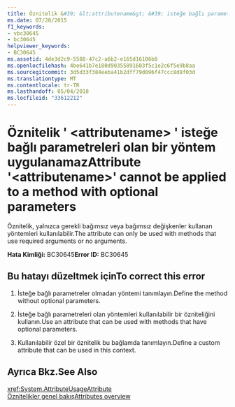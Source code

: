```yaml
---
title: Öznitelik &#39; &lt;attributename&gt; &#39; isteğe bağlı parametreleri olan bir yöntem uygulanamaz
ms.date: 07/20/2015
f1_keywords:
- vbc30645
- bc30645
helpviewer_keywords:
- BC30645
ms.assetid: 4de3d2c9-5588-47c2-a6b2-e165d16106b8
ms.openlocfilehash: 4be641b7e180d90355891603f5c1e2c6f5e9b8aa
ms.sourcegitcommit: 3d5d33f384eeba41b2dff79d096f47ccc8d8f03d
ms.translationtype: MT
ms.contentlocale: tr-TR
ms.lasthandoff: 05/04/2018
ms.locfileid: "33612212"
---
```

# <a name="attribute-39ltattributenamegt39-cannot-be-applied-to-a-method-with-optional-parameters"></a><span data-ttu-id="d3ab9-102">Öznitelik &#39; &lt;attributename&gt; &#39; isteğe bağlı parametreleri olan bir yöntem uygulanamaz</span><span class="sxs-lookup"><span data-stu-id="d3ab9-102">Attribute &#39;&lt;attributename&gt;&#39; cannot be applied to a method with optional parameters</span></span>
<span data-ttu-id="d3ab9-103">Öznitelik, yalnızca gerekli bağımsız veya bağımsız değişkenler kullanan yöntemleri kullanılabilir.</span><span class="sxs-lookup"><span data-stu-id="d3ab9-103">The attribute can only be used with methods that use required arguments or no arguments.</span></span>  
  
 <span data-ttu-id="d3ab9-104">**Hata Kimliği:** BC30645</span><span class="sxs-lookup"><span data-stu-id="d3ab9-104">**Error ID:** BC30645</span></span>  
  
## <a name="to-correct-this-error"></a><span data-ttu-id="d3ab9-105">Bu hatayı düzeltmek için</span><span class="sxs-lookup"><span data-stu-id="d3ab9-105">To correct this error</span></span>  
  
1.  <span data-ttu-id="d3ab9-106">İsteğe bağlı parametreler olmadan yöntemi tanımlayın.</span><span class="sxs-lookup"><span data-stu-id="d3ab9-106">Define the method without optional parameters.</span></span>  
  
2.  <span data-ttu-id="d3ab9-107">İsteğe bağlı parametreleri olan yöntemleri kullanılabilir bir özniteliğini kullanın.</span><span class="sxs-lookup"><span data-stu-id="d3ab9-107">Use an attribute that can be used with methods that have optional parameters.</span></span>  
  
3.  <span data-ttu-id="d3ab9-108">Kullanılabilir özel bir öznitelik bu bağlamda tanımlayın.</span><span class="sxs-lookup"><span data-stu-id="d3ab9-108">Define a custom attribute that can be used in this context.</span></span>  
  
## <a name="see-also"></a><span data-ttu-id="d3ab9-109">Ayrıca Bkz.</span><span class="sxs-lookup"><span data-stu-id="d3ab9-109">See Also</span></span>  
 <xref:System.AttributeUsageAttribute>  
 [<span data-ttu-id="d3ab9-110">Öznitelikler genel bakış</span><span class="sxs-lookup"><span data-stu-id="d3ab9-110">Attributes overview</span></span>](~/docs/visual-basic/programming-guide/concepts/attributes/index.md)
